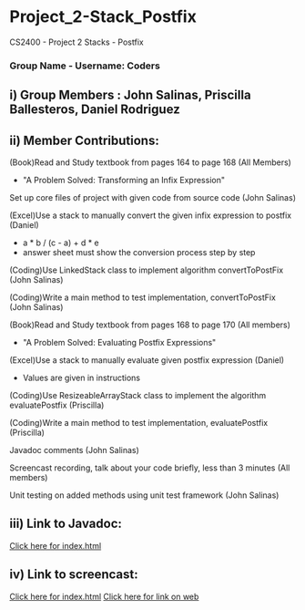 # Project_2-Stack_Postfix
CS2400 - Project 2 Stacks - Postfix
### Group Name - Username: Coders

## i) Group Members : John Salinas, Priscilla Ballesteros, Daniel Rodriguez

## ii) Member Contributions:

(Book)Read and Study textbook from pages 164 to page 168 (All Members)
<ul>
    <li>"A Problem Solved: Transforming an Infix Expression"</li>
</ul>

Set up core files of project with given code from source code (John Salinas)

(Excel)Use a stack to manually convert the given infix expression to postfix (Daniel)
<ul>
    <li> a * b / (c - a) + d * e </li>
    <li> answer sheet must show the conversion process step by step </li>
</ul>

(Coding)Use LinkedStack class to implement algorithm convertToPostFix (John Salinas)

(Coding)Write a main method to test implementation, convertToPostFix (John Salinas)

(Book)Read and Study textbook from pages 168 to page 170 (All members) <br />
<ul>
    <li>"A Problem Solved: Evaluating Postfix Expressions"</li>
</ul>
    

(Excel)Use a stack to manually evaluate given postfix expression (Daniel) <br />
<ul>
    <li>Values are given in instructions</li>
</ul>

(Coding)Use ResizeableArrayStack class to implement the algorithm evaluatePostfix (Priscilla)

(Coding)Write a main method to test implementation, evaluatePostfix (Priscilla)

Javadoc comments (John Salinas)

Screencast recording, talk about your code briefly, less than 3 minutes (All members)

Unit testing on added methods using unit test framework (John Salinas)

## iii) Link to Javadoc:
[Click here for index.html](/doc/index.html)

## iv) Link to screencast:
[Click here for index.html](https://www.youtube.com/watch?v=nv9jt-1DMhU)
[Click here for link on web](https://gracious-gates-289cc8.netlify.app/stackinterface)

